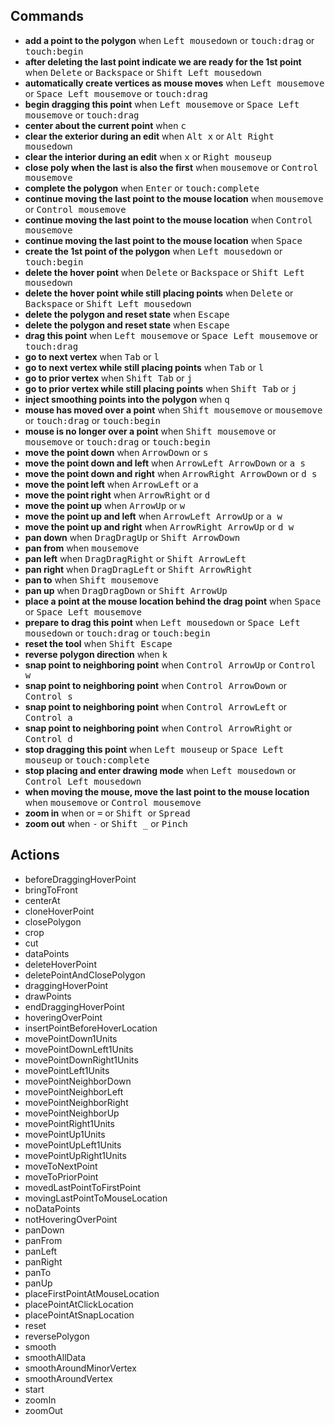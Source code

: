## Commands

-   <b>add a point to the polygon</b>
    when <kbd>Left mousedown</kbd> or <kbd>touch:drag</kbd> or <kbd>touch:begin</kbd>
-   <b>after deleting the last point indicate we are ready for the 1st point</b>
    when <kbd>Delete</kbd> or <kbd>Backspace</kbd> or <kbd>Shift Left mousedown</kbd>
-   <b>automatically create vertices as mouse moves</b>
    when <kbd>Left mousemove</kbd> or <kbd>Space Left mousemove</kbd> or <kbd>touch:drag</kbd>
-   <b>begin dragging this point</b>
    when <kbd>Left mousemove</kbd> or <kbd>Space Left mousemove</kbd> or <kbd>touch:drag</kbd>
-   <b>center about the current point</b>
    when <kbd>c</kbd>
-   <b>clear the exterior during an edit</b>
    when <kbd>Alt x</kbd> or <kbd>Alt Right mousedown</kbd>
-   <b>clear the interior during an edit</b>
    when <kbd>x</kbd> or <kbd>Right mouseup</kbd>
-   <b>close poly when the last is also the first</b>
    when <kbd>mousemove</kbd> or <kbd>Control mousemove</kbd>
-   <b>complete the polygon</b>
    when <kbd>Enter</kbd> or <kbd>touch:complete</kbd>
-   <b>continue moving the last point to the mouse location</b>
    when <kbd>mousemove</kbd> or <kbd>Control mousemove</kbd>
-   <b>continue moving the last point to the mouse location</b>
    when <kbd>Control mousemove</kbd>
-   <b>continue moving the last point to the mouse location</b>
    when <kbd>Space</kbd>
-   <b>create the 1st point of the polygon</b>
    when <kbd>Left mousedown</kbd> or <kbd>touch:begin</kbd>
-   <b>delete the hover point</b>
    when <kbd>Delete</kbd> or <kbd>Backspace</kbd> or <kbd>Shift Left mousedown</kbd>
-   <b>delete the hover point while still placing points</b>
    when <kbd>Delete</kbd> or <kbd>Backspace</kbd> or <kbd>Shift Left mousedown</kbd>
-   <b>delete the polygon and reset state</b>
    when <kbd>Escape</kbd>
-   <b>delete the polygon and reset state</b>
    when <kbd>Escape</kbd>
-   <b>drag this point</b>
    when <kbd>Left mousemove</kbd> or <kbd>Space Left mousemove</kbd> or <kbd>touch:drag</kbd>
-   <b>go to next vertex</b>
    when <kbd>Tab</kbd> or <kbd>l</kbd>
-   <b>go to next vertex while still placing points</b>
    when <kbd>Tab</kbd> or <kbd>l</kbd>
-   <b>go to prior vertex</b>
    when <kbd>Shift Tab</kbd> or <kbd>j</kbd>
-   <b>go to prior vertex while still placing points</b>
    when <kbd>Shift Tab</kbd> or <kbd>j</kbd>
-   <b>inject smoothing points into the polygon</b>
    when <kbd>q</kbd>
-   <b>mouse has moved over a point</b>
    when <kbd>Shift mousemove</kbd> or <kbd>mousemove</kbd> or <kbd>touch:drag</kbd> or <kbd>touch:begin</kbd>
-   <b>mouse is no longer over a point</b>
    when <kbd>Shift mousemove</kbd> or <kbd>mousemove</kbd> or <kbd>touch:drag</kbd> or <kbd>touch:begin</kbd>
-   <b>move the point down</b>
    when <kbd>ArrowDown</kbd> or <kbd>s</kbd>
-   <b>move the point down and left</b>
    when <kbd>ArrowLeft ArrowDown</kbd> or <kbd>a s</kbd>
-   <b>move the point down and right</b>
    when <kbd>ArrowRight ArrowDown</kbd> or <kbd>d s</kbd>
-   <b>move the point left</b>
    when <kbd>ArrowLeft</kbd> or <kbd>a</kbd>
-   <b>move the point right</b>
    when <kbd>ArrowRight</kbd> or <kbd>d</kbd>
-   <b>move the point up</b>
    when <kbd>ArrowUp</kbd> or <kbd>w</kbd>
-   <b>move the point up and left</b>
    when <kbd>ArrowLeft ArrowUp</kbd> or <kbd>a w</kbd>
-   <b>move the point up and right</b>
    when <kbd>ArrowRight ArrowUp</kbd> or <kbd>d w</kbd>
-   <b>pan down</b>
    when <kbd>DragDragUp</kbd> or <kbd>Shift ArrowDown</kbd>
-   <b>pan from</b>
    when <kbd>mousemove</kbd>
-   <b>pan left</b>
    when <kbd>DragDragRight</kbd> or <kbd>Shift ArrowLeft</kbd>
-   <b>pan right</b>
    when <kbd>DragDragLeft</kbd> or <kbd>Shift ArrowRight</kbd>
-   <b>pan to</b>
    when <kbd>Shift mousemove</kbd>
-   <b>pan up</b>
    when <kbd>DragDragDown</kbd> or <kbd>Shift ArrowUp</kbd>
-   <b>place a point at the mouse location behind the drag point</b>
    when <kbd>Space</kbd> or <kbd>Space Left mousemove</kbd>
-   <b>prepare to drag this point</b>
    when <kbd>Left mousedown</kbd> or <kbd>Space Left mousedown</kbd> or <kbd>touch:drag</kbd> or <kbd>touch:begin</kbd>
-   <b>reset the tool</b>
    when <kbd>Shift Escape</kbd>
-   <b>reverse polygon direction</b>
    when <kbd>k</kbd>
-   <b>snap point to neighboring point</b>
    when <kbd>Control ArrowUp</kbd> or <kbd>Control w</kbd>
-   <b>snap point to neighboring point</b>
    when <kbd>Control ArrowDown</kbd> or <kbd>Control s</kbd>
-   <b>snap point to neighboring point</b>
    when <kbd>Control ArrowLeft</kbd> or <kbd>Control a</kbd>
-   <b>snap point to neighboring point</b>
    when <kbd>Control ArrowRight</kbd> or <kbd>Control d</kbd>
-   <b>stop dragging this point</b>
    when <kbd>Left mouseup</kbd> or <kbd>Space Left mouseup</kbd> or <kbd>touch:complete</kbd>
-   <b>stop placing and enter drawing mode</b>
    when <kbd>Left mousedown</kbd> or <kbd>Control Left mousedown</kbd>
-   <b>when moving the mouse, move the last point to the mouse location</b>
    when <kbd>mousemove</kbd> or <kbd>Control mousemove</kbd>
-   <b>zoom in</b>
    when <kbd> </kbd> or <kbd>=</kbd> or <kbd>Shift </kbd> or <kbd>Spread</kbd>
-   <b>zoom out</b>
    when <kbd>-</kbd> or <kbd>Shift \_</kbd> or <kbd>Pinch</kbd>

## Actions

-   beforeDraggingHoverPoint
-   bringToFront
-   centerAt
-   cloneHoverPoint
-   closePolygon
-   crop
-   cut
-   dataPoints
-   deleteHoverPoint
-   deletePointAndClosePolygon
-   draggingHoverPoint
-   drawPoints
-   endDraggingHoverPoint
-   hoveringOverPoint
-   insertPointBeforeHoverLocation
-   movePointDown1Units
-   movePointDownLeft1Units
-   movePointDownRight1Units
-   movePointLeft1Units
-   movePointNeighborDown
-   movePointNeighborLeft
-   movePointNeighborRight
-   movePointNeighborUp
-   movePointRight1Units
-   movePointUp1Units
-   movePointUpLeft1Units
-   movePointUpRight1Units
-   moveToNextPoint
-   moveToPriorPoint
-   movedLastPointToFirstPoint
-   movingLastPointToMouseLocation
-   noDataPoints
-   notHoveringOverPoint
-   panDown
-   panFrom
-   panLeft
-   panRight
-   panTo
-   panUp
-   placeFirstPointAtMouseLocation
-   placePointAtClickLocation
-   placePointAtSnapLocation
-   reset
-   reversePolygon
-   smooth
-   smoothAllData
-   smoothAroundMinorVertex
-   smoothAroundVertex
-   start
-   zoomIn
-   zoomOut
